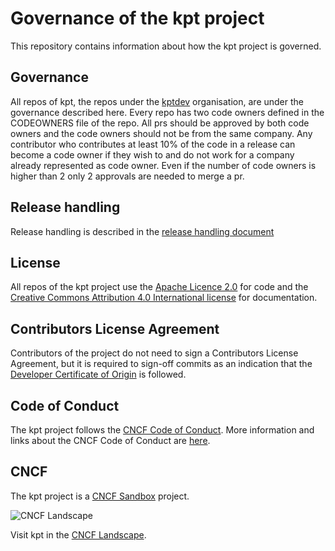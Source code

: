 # Governance of the kpt project

This repository contains information about how the kpt project is governed. 

## Governance

All repos of kpt, the repos under the [kptdev](https://github.com/kptdev/) organisation, are under the governance
described here. 
Every repo has two code owners defined in the CODEOWNERS file of the repo. All prs should be approved by both code
owners and the code owners should not be from the same company.
Any contributor who contributes at least 10% of the code in a release can become a code owner if they wish to and do not
work for a company already represented as code owner. Even if the number of code owners is higher than 2 only 2
approvals are needed to merge a pr.

## Release handling

Release handling is described in the [release handling document](release-handling.md)

## License

All repos of the kpt project use the [Apache Licence 2.0](https://www.apache.org/licenses/LICENSE-2.0) for code and the
[Creative Commons Attribution 4.0 International license](https://creativecommons.org/licenses/by/4.0/) for
documentation.

## Contributors License Agreement

Contributors of the project do not need to sign a Contributors License Agreement, but it is required to sign-off 
commits as an indication that the [Developer Certificate of Origin](https://developercertificate.org/) is followed.

## Code of Conduct

The kpt project follows the [CNCF Code of Conduct](https://github.com/cncf/foundation/blob/main/code-of-conduct.md).
More information and links about the CNCF Code of Conduct are [here](code-of-conduct.md).

## CNCF

The kpt project is a [CNCF Sandbox](https://www.cncf.io/sandbox-projects/) project.

![CNCF Landscape](https://camo.githubusercontent.com/90a2dafef45d080144637ab69d3d750558aa3b585d9dcab0d8786d6778cbd5df/68747470733a2f2f6c616e6473636170652e636e63662e696f2f696d616765732f636e63662d6c616e6473636170652d686f72697a6f6e74616c2d636f6c6f722e737667)

Visit kpt in the [CNCF Landscape](https://landscape.cncf.io/?selected=kpt&item=provisioning--automation-configuration--kpt).